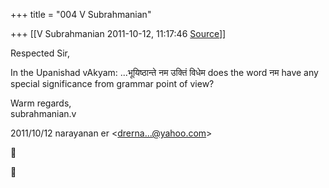 +++
title = "004 V Subrahmanian"

+++
[[V Subrahmanian	2011-10-12, 11:17:46 [Source](https://groups.google.com/g/bvparishat/c/UC26MXApsE4)]]



Respected Sir,  
  
In the Upanishad vAkyam: ...भूयिष्ठान्ते नम उक्तिं विधेम does the word नम have any special significance from grammar point of view?  
  
Warm regards,  
subrahmanian.v  
  

2011/10/12 narayanan er \<[drerna...@yahoo.com]()\>  





